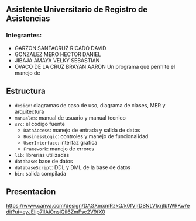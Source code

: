 ## Asistente Universitario de Registro de Asistencias
### Integrantes:
- GARZON SANTACRUZ RICADO DAVID
- GONZALEZ MERO HECTOR DANIEL
- JIBAJA AMAYA VELKY SEBASTIAN
- OVACO DE LA CRUZ BRAYAN AARON
Un programa que permite el manejo de 

## Estructura

- `design`: diagramas de caso de uso, diagrama de clases, MER y arquitectura
- `manuales`: manual de usuario y manual tecnico
- `src`: el codigo fuente
  - `DataAccess`: manejo de entrada y salida de datos
  - `BusinessLogic`: controles y manejo de funcionalidad
  - `UserInterface`: interfaz grafica
  - `Framework`: manejo de errores
- `lib`: librerias utilizadas
- `database`: base de datos
- `databaseScript`: DDL y DML de la base de datos
- `bin`: salida compilada

## Presentacion
https://www.canva.com/design/DAGXmxmRzkQ/k0fVjrDSNLVIxrjIbtWRKw/edit?ui=eyJEIjp7IlAiOnsiQiI6ZmFsc2V9fX0

